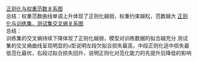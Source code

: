 [正则化与权重范数关系图](https://github.com/lilynasari/machine_learning_basics/blob/6548a708748b97b2138e0c2dcf25d18f81072428/images/regularization%EF%BC%883%EF%BC%89.png)  
总结：权重范数曲线单调上升体现了正则化越弱，权重约束越松，范数越大
[正则化与训练集，测试集交叉熵关系图](https://github.com/lilynasari/machine_learning_basics/blob/d4b06374a7248f3d2420a483a11c8d5ee321c71e/images/regularization%EF%BC%884%EF%BC%89.png)  
总结：  
训练集的交叉熵持续下降体现了正则化越弱，模型对训练数据的拟合越充分
测试集的交叉熵曲线呈现明显的u型说明左段欠拟合损失最高，中段正则化适中损失最低范化最优，右段过拟合损失回升，说明正则化对范化能力的先提升后降低的影响  
    
